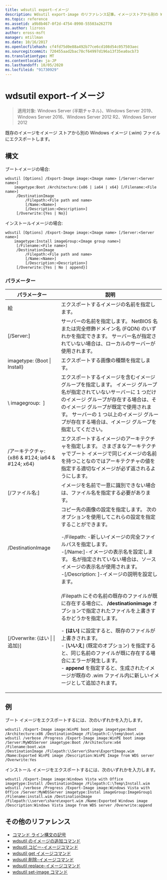 ```yaml
---
title: wdsutil export-イメージ
description: Wdsutil export-image のリファレンス記事。イメージストアから別の Windows イメージ (.wim) ファイルに既存のイメージをエクスポートします。
ms.topic: reference
ms.assetid: a9b8b467-0f2d-4754-8998-55503a262778
ms.author: lizross
author: eross-msft
manager: mtillman
ms.date: 10/16/2017
ms.openlocfilehash: cf4fd75d0e88a492b77ce6cd108d54c057503aec
ms.sourcegitcommit: 720455aad2bac78cf64997d196a13f35ea0acb73
ms.translationtype: MT
ms.contentlocale: ja-JP
ms.lasthandoff: 10/05/2020
ms.locfileid: "91730929"
---
```

# <a name="wdsutil-export-image"></a>wdsutil export-イメージ

> 適用対象: Windows Server (半期チャネル)、Windows Server 2019、Windows Server 2016、Windows Server 2012 R2、Windows Server 2012

既存のイメージをイメージ ストアから別の Windows イメージ (.wim) ファイルにエクスポートします。

## <a name="syntax"></a>構文
ブートイメージの場合:
```
wdsutil [Options] /Export-Image image:<Image name> [/Server:<Server name>]
    imagetype:Boot /Architecture:{x86 | ia64 | x64} [/Filename:<File name>]
     /DestinationImage
         /Filepath:<File path and name>
         [/Name:<Name>]
         [/Description:<Description>]
     [/Overwrite:{Yes | No}]
```
インストールイメージの場合:
```
wdsutil [Options] /Export-Image image:<Image name> [/Server:<Server name>]
    imagetype:Install imageGroup:<Image group name>]
     [/Filename:<File name>]
     /DestinationImage
         /Filepath:<File path and name>
         [/Name:<Name>]
         [/Description:<Description>]
     [/Overwrite:{Yes | No | append}]
```
### <a name="parameters"></a>パラメーター
|パラメーター|説明|
|-------|--------|
| 絵<Image name>|エクスポートするイメージの名前を指定します。|
|[/Server:<Server name>]|サーバーの名前を指定します。 NetBIOS 名または完全修飾ドメイン名 (FQDN) のいずれかを指定できます。 サーバー名が指定されていない場合は、ローカルのサーバーが使用されます。|
| imagetype: {Boot &#124; Install}|エクスポートする画像の種類を指定します。|
|\ imagegroup: <Image group name> ]|エクスポートするイメージを含むイメージ グループを指定します。 イメージ グループ名が指定されていないサーバーに 1 つだけのイメージ グループが存在する場合は、そのイメージ グループが既定で使用されます。 サーバーの 1 つ以上のイメージ グループが存在する場合は、イメージ グループを指定してください。|
|/アーキテクチャ: {x86 & #124; ia64 & #124; x64}|エクスポートするイメージのアーキテクチャを指定します。 さまざまなアーキテクチャでブート イメージで同じイメージの名前を持つことなのではアーキテクチャの値を指定する適切なイメージが必ず返されるようにします。|
|[/ファイル名:<Filename>]|イメージを名前で一意に識別できない場合は、ファイル名を指定する必要があります。|
|/DestinationImage|コピー先の画像の設定を指定します。 次のオプションを使用してこれらの設定を指定することができます。<p>-/Filepath: <File path and name> -新しいイメージの完全ファイルパスを指定します。<br />-[/Name:<Name>]-イメージの表示名を設定します。 名が指定されていない場合は、ソース イメージの表示名が使用されます。<br />-[/Description: <Description>]-イメージの説明を設定します。|
|[/Overwrite: {はい &#124; &#124; 追加}]|/Filepath にその名前の既存のファイルが既に存在する場合に、 **/destinationimage** オプションで指定されたファイルを上書きするかどうかを指定します。<p>-   **[はい]** に設定すると、既存のファイルが上書きされます。<br />-   [**いいえ**] (既定のオプション) を指定すると、同じ名前のファイルが既に存在する場合にエラーが発生します。<br />-   **append** を指定すると、生成されたイメージが既存の .wim ファイル内に新しいイメージとして追加されます。|
## <a name="examples"></a>例
ブート イメージをエクスポートするには、次のいずれかを入力します。
```
wdsutil /Export-Image image:WinPE boot image imagetype:Boot /Architecture:x86 /DestinationImage /Filepath:C:\temp\boot.wim
wdsutil /verbose /Progress /Export-Image image:WinPE boot image /Server:MyWDSServer imagetype:Boot /Architecture:x64 /Filename:boot.wim
/DestinationImage /Filepath:\\Server\Share\ExportImage.wim /Name:Exported WinPE image /Description:WinPE Image from WDS server /Overwrite:Yes
```
インストール イメージをエクスポートするには、次のいずれかを入力します。
```
wdsutil /Export-Image image:Windows Vista with Office imagetype:Install /DestinationImage /Filepath:C:\Temp\Install.wim
wdsutil /verbose /Progress /Export-Image image:Windows Vista with Office /Server:MyWDSServer imagetype:Instal imageGroup:ImageGroup1
/Filename:install.wim /DestinationImage /Filepath:\\server\share\export.wim /Name:Exported Windows image /Description:Windows Vista image from WDS server /Overwrite:append
```
## <a name="additional-references"></a>その他のリファレンス
- [コマンド ライン構文の記号](command-line-syntax-key.md)
- [wdsutil のイメージの追加コマンド](wdsutil-add-image.md)
- [wdsutil コピー-イメージコマンド](wdsutil-copy-image.md)
- [wdsutil get イメージコマンド](wdsutil-get-image.md)
- [wdsutil 削除-イメージコマンド](wdsutil-remove-image.md)
- [wdsutil replace-イメージコマンド](wdsutil-replace-image.md)
- [wdsutil set-image コマンド](wdsutil-set-image.md)
